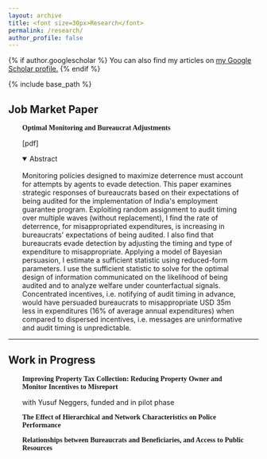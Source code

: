 ```yaml
---
layout: archive
title: <font size=30px>Research</font>
permalink: /research/
author_profile: false
---
```


{% if author.googlescholar %}
  You can also find my articles on <u><a href="{{author.googlescholar}}">my Google Scholar profile</a>.</u>
{% endif %}

{% include base_path %}

## Job Market Paper
<div style="margin-left: 2em; margin-right: 2em;">
<p style = "font-family:'Raleway'"><b>
Optimal Monitoring and Bureaucrat Adjustments  
</b>

<a href="https://wendynassrwong.github.io/files/WendyNWong_OptimMonitJMP.pdf" style="text-decoration: none">[pdf]</a>
</p>

<details open>
<summary>Abstract</summary>
<br>
Monitoring policies designed to maximize deterrence must account for attempts by agents to evade detection. This paper examines strategic responses of bureaucrats based on their expectations of being audited for the implementation of India's employment guarantee program. Exploiting random assignment to audit timing over multiple waves (without replacement), I find the rate of deterrence, for misappropriated expenditures, is increasing in bureaucrats' expectations of being audited. I also find that bureaucrats evade detection by adjusting the timing and type of expenditure to misappropriate. Applying a model of Bayesian persuasion, I estimate a sufficient statistic using reduced-form parameters. I use the sufficient statistic to solve for the optimal design of information communicated on the likelihood of being audited and to analyze welfare under counterfactual signals. Concentrated incentives, i.e. notifying of audit timing in advance, would have persuaded bureaucrats to misappropriate USD 35m less in expenditures (16% of average annual expenditures) when compared to dispersed incentives, i.e. messages are uninformative and audit timing is unpredictable.
</details>
</div>
<hr>

## Work in Progress
<div style="margin-left: 2em; margin-right: 2em;">

<p style = "font-family:'Raleway'">
<b>Improving Property Tax Collection: Reducing Property Owner and Monitor Incentives to Misreport </b> 

with Yusuf Neggers, funded and in pilot phase
</p>

<p style = "font-family:'Raleway'">
<b>The Effect of Hierarchical and Network Characteristics on Police Performance</b> 
</p>

<p style = "font-family:'Raleway'">
<b>Relationships between Bureaucrats and Beneficiaries, and Access to Public Resources</b> 
</p>


</div>




